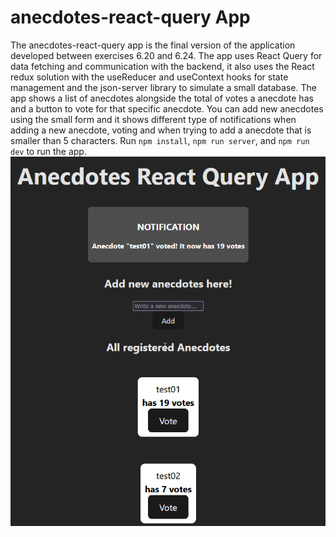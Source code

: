 # anecdotes-react-query App

The anecdotes-react-query app is the final version of the application developed between exercises 6.20 and 6.24. The app uses React Query for data fetching and communication with the backend, it also uses the React redux solution with the useReducer and useContext hooks for state management and the json-server library to simulate a small database. The app shows a list of anecdotes alongside the total of votes a anecdote has and a button to vote for that specific anecdote. You can add new anecdotes using the small form and it shows different type of notifications when adding a new anecdote, voting and when trying to add a anecdote that is smaller than 5 characters. Run `npm install`, `npm run server`, and `npm run dev` to run the app.
![anecdotes-react-query-img](../imgs/anecdotes-react-query.png)
